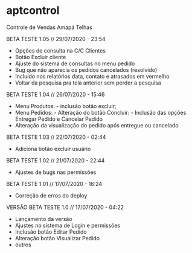# aptcontrol
Controle de Vendas Amapá Telhas

BETA TESTE 1.05 //
29/07/2020 - 23:54

- Opções de consulta na C/C Clientes
- Botão Excluir cliente
- Ajuste do sistema de consultas no menu pedido
- Bug que não aparecia os pedidos cancelados (resolvido)
- Incluído nos relatórios data, contato e atrasados em vermelho
- Voltar da pesquisa pra tela anterior sem perder a pesquisa

BETA TESTE 1.04 //
26/07/2020 - 15:46

- Menu Produtos: - inclusão botão excluir;
- Menu Pedidos: - Alteração do botão Concluir: - Inclusão das opções Entregar Pedido e Cancelar Pedido
- Alteração da visualização do pedido após entregue ou cancelado

BETA TESTE 1.03 //
22/07/2020 - 02:44

- Adiciona botão excluir usuário

BETA TESTE 1.02 //
21/07/2020 - 22:44

- Ajustes de bugs nas permissões

BETA TESTE 1.01 // 
17/07/2020 - 16:24

- Correção de erros do deploy

VERSÃO BETA TESTE 1.0 //
17/07/2020 - 04:22

- Lançamento da versão
- Ajustes no sistema de Login e permissões
- Inclusão botão Editar Pedido
- Alteração botão Visualizar Pedido
- outros